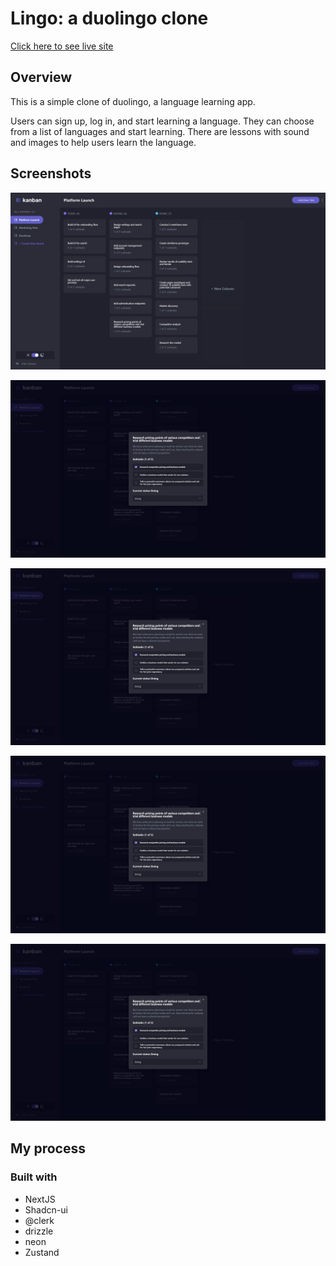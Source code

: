 # Lingo: a duolingo clone

[Click here to see live site](https://kanban-task-management-eight-beta.vercel.app/)

## Overview

This is a simple clone of duolingo, a language learning app.

Users can sign up, log in, and start learning a language. They can choose from a list of languages and start learning.
There are lessons with sound and images to help users learn the language.

## Screenshots

![Landing Page](https://github.com/Krymancer/kanban-task-management/blob/main/.github/screenshots/home.png?raw=true)

![Learn Page](https://github.com/Krymancer/kanban-task-management/blob/main/.github/screenshots/task-overview.png?raw=true)

![Lesson Page](https://github.com/Krymancer/kanban-task-management/blob/main/.github/screenshots/task-overview.png?raw=true)

![Lesson Page Correct](https://github.com/Krymancer/kanban-task-management/blob/main/.github/screenshots/task-overview.png?raw=true)

![Leaderboard Page](https://github.com/Krymancer/kanban-task-management/blob/main/.github/screenshots/task-overview.png?raw=true)

## My process

### Built with

- NextJS
- Shadcn-ui
- @clerk
- drizzle
- neon
- Zustand
